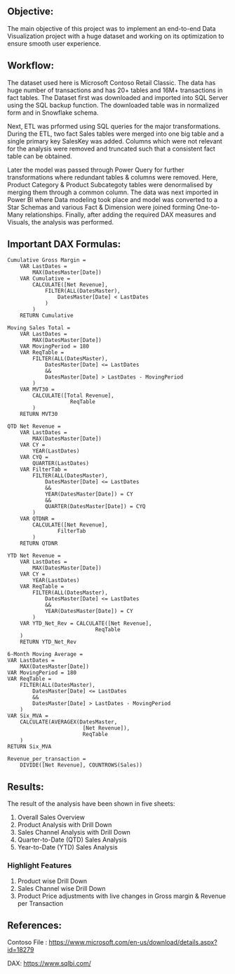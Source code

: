## Objective:

The main objective of this project was to implement an end-to-end Data Visualization project with a huge dataset and working on its optimization to ensure smooth user experience.

## Workflow:

The dataset used here is Microsoft Contoso Retail Classic. The data has huge number of transactions and has 20+ tables and 16M+ transactions in fact tables. The Dataset first was downloaded and imported into SQL Server using the SQL backup function. The downloaded table was in normalized form and in Snowflake schema.

Next, ETL was prformed using SQL queries for the major transformations. During the ETL, two fact Sales tables were merged into one big table and a single primary key SalesKey was added. Columns which were not relevant for the analysis were removed and truncated such that a consistent fact table can be obtained.

Later the model was passed through Power Query for further transformations where redundant tables & columns were removed. Here, Product Category & Product Subcategoty tables were denormalised by merging them through a common column. The data was next imported in Power BI where Data modeling took place and model was converted to a Star Schemas and various Fact & Dimension were joined forming One-to-Many relationships. Finally, after adding the required DAX measures and Visuals, the analysis was performed.

## Important DAX Formulas:

	Cumulative Gross Margin =
		VAR LastDates =
			MAX(DatesMaster[Date])
		VAR Cumulative = 
			CALCULATE([Net Revenue],
				FILTER(ALL(DatesMaster),
					DatesMaster[Date] < LastDates
				)
			)
		RETURN Cumulative
	
	Moving Sales Total = 
		VAR LastDates = 
			MAX(DatesMaster[Date])
		VAR MovingPeriod = 180
		VAR ReqTable = 
			FILTER(ALL(DatesMaster),
				DatesMaster[Date] <= LastDates
				&&
				DatesMaster[Date] > LastDates - MovingPeriod
			)
		VAR MVT30 = 
			CALCULATE([Total Revenue],
						ReqTable
			)
		RETURN MVT30
	
	QTD Net Revenue =
		VAR LastDates = 
			MAX(DatesMaster[Date])
		VAR CY = 
			YEAR(LastDates)
		VAR CYQ = 
			QUARTER(LastDates)
		VAR FilterTab = 
			FILTER(ALL(DatesMaster),
				DatesMaster[Date] <= LastDates
				&&
				YEAR(DatesMaster[Date]) = CY
				&&
				QUARTER(DatesMaster[Date]) = CYQ
			)
		VAR QTDNR = 
			CALCULATE([Net Revenue],
					FilterTab
			)
		RETURN QTDNR
	
	YTD Net Revenue = 
		VAR LastDates = 
			MAX(DatesMaster[Date])
		VAR CY = 
			YEAR(LastDates)
		VAR ReqTable = 
			FILTER(ALL(DatesMaster),
				DatesMaster[Date] <= LastDates
				&&
				YEAR(DatesMaster[Date]) = CY
			)
		VAR YTD_Net_Rev = CALCULATE([Net Revenue],
								ReqTable
		)
		RETURN YTD_Net_Rev
	
	6-Month Moving Average =
    VAR LastDates = 
        MAX(DatesMaster[Date])
    VAR MovingPeriod = 180
    VAR ReqTable = 
        FILTER(ALL(DatesMaster),
            DatesMaster[Date] <= LastDates
            &&
            DatesMaster[Date] > LastDates - MovingPeriod
        )
    VAR Six_MVA = 
        CALCULATE(AVERAGEX(DatesMaster,
                            [Net Revenue]),
                            ReqTable
        )
    RETURN Six_MVA
	
	Revenue_per_transaction =
		DIVIDE([Net Revenue], COUNTROWS(Sales)) 

## Results:

The result of the analysis have been shown in five sheets:
1. Overall Sales Overview
2. Product Analysis with Drill Down
3. Sales Channel Analysis with Drill Down
4. Quarter-to-Date (QTD) Sales Analysis
5. Year-to-Date (YTD) Sales Analysis

### Highlight Features
1. Product wise Drill Down
2. Sales Channel wise Drill Down
3. Product Price adjustments with live changes in Gross margin & Revenue per Transaction

## References:

Contoso File : https://www.microsoft.com/en-us/download/details.aspx?id=18279

DAX: https://www.sqlbi.com/

